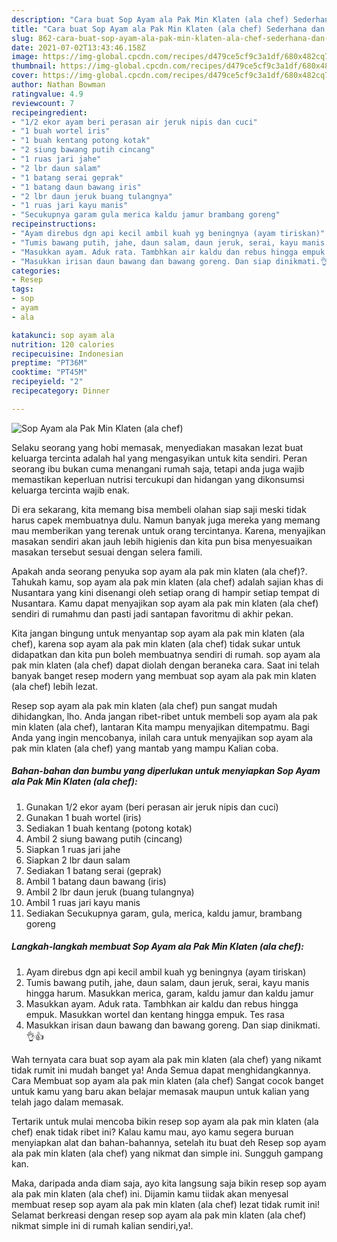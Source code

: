 ```yaml
---
description: "Cara buat Sop Ayam ala Pak Min Klaten (ala chef) Sederhana dan Mudah Dibuat"
title: "Cara buat Sop Ayam ala Pak Min Klaten (ala chef) Sederhana dan Mudah Dibuat"
slug: 862-cara-buat-sop-ayam-ala-pak-min-klaten-ala-chef-sederhana-dan-mudah-dibuat
date: 2021-07-02T13:43:46.158Z
image: https://img-global.cpcdn.com/recipes/d479ce5cf9c3a1df/680x482cq70/sop-ayam-ala-pak-min-klaten-ala-chef-foto-resep-utama.jpg
thumbnail: https://img-global.cpcdn.com/recipes/d479ce5cf9c3a1df/680x482cq70/sop-ayam-ala-pak-min-klaten-ala-chef-foto-resep-utama.jpg
cover: https://img-global.cpcdn.com/recipes/d479ce5cf9c3a1df/680x482cq70/sop-ayam-ala-pak-min-klaten-ala-chef-foto-resep-utama.jpg
author: Nathan Bowman
ratingvalue: 4.9
reviewcount: 7
recipeingredient:
- "1/2 ekor ayam beri perasan air jeruk nipis dan cuci"
- "1 buah wortel iris"
- "1 buah kentang potong kotak"
- "2 siung bawang putih cincang"
- "1 ruas jari jahe"
- "2 lbr daun salam"
- "1 batang serai geprak"
- "1 batang daun bawang iris"
- "2 lbr daun jeruk buang tulangnya"
- "1 ruas jari kayu manis"
- "Secukupnya garam gula merica kaldu jamur brambang goreng"
recipeinstructions:
- "Ayam direbus dgn api kecil ambil kuah yg beningnya (ayam tiriskan)"
- "Tumis bawang putih, jahe, daun salam, daun jeruk, serai, kayu manis hingga harum. Masukkan merica, garam, kaldu jamur dan kaldu jamur"
- "Masukkan ayam. Aduk rata. Tambhkan air kaldu dan rebus hingga empuk. Masukkan wortel dan kentang hingga empuk. Tes rasa"
- "Masukkan irisan daun bawang dan bawang goreng. Dan siap dinikmati.👌👍"
categories:
- Resep
tags:
- sop
- ayam
- ala

katakunci: sop ayam ala 
nutrition: 120 calories
recipecuisine: Indonesian
preptime: "PT36M"
cooktime: "PT45M"
recipeyield: "2"
recipecategory: Dinner

---
```



![Sop Ayam ala Pak Min Klaten (ala chef)](https://img-global.cpcdn.com/recipes/d479ce5cf9c3a1df/680x482cq70/sop-ayam-ala-pak-min-klaten-ala-chef-foto-resep-utama.jpg)

Selaku seorang yang hobi memasak, menyediakan masakan lezat buat keluarga tercinta adalah hal yang mengasyikan untuk kita sendiri. Peran seorang ibu bukan cuma menangani rumah saja, tetapi anda juga wajib memastikan keperluan nutrisi tercukupi dan hidangan yang dikonsumsi keluarga tercinta wajib enak.

Di era  sekarang, kita memang bisa membeli olahan siap saji meski tidak harus capek membuatnya dulu. Namun banyak juga mereka yang memang mau memberikan yang terenak untuk orang tercintanya. Karena, menyajikan masakan sendiri akan jauh lebih higienis dan kita pun bisa menyesuaikan masakan tersebut sesuai dengan selera famili. 



Apakah anda seorang penyuka sop ayam ala pak min klaten (ala chef)?. Tahukah kamu, sop ayam ala pak min klaten (ala chef) adalah sajian khas di Nusantara yang kini disenangi oleh setiap orang di hampir setiap tempat di Nusantara. Kamu dapat menyajikan sop ayam ala pak min klaten (ala chef) sendiri di rumahmu dan pasti jadi santapan favoritmu di akhir pekan.

Kita jangan bingung untuk menyantap sop ayam ala pak min klaten (ala chef), karena sop ayam ala pak min klaten (ala chef) tidak sukar untuk didapatkan dan kita pun boleh membuatnya sendiri di rumah. sop ayam ala pak min klaten (ala chef) dapat diolah dengan beraneka cara. Saat ini telah banyak banget resep modern yang membuat sop ayam ala pak min klaten (ala chef) lebih lezat.

Resep sop ayam ala pak min klaten (ala chef) pun sangat mudah dihidangkan, lho. Anda jangan ribet-ribet untuk membeli sop ayam ala pak min klaten (ala chef), lantaran Kita mampu menyajikan ditempatmu. Bagi Anda yang ingin mencobanya, inilah cara untuk menyajikan sop ayam ala pak min klaten (ala chef) yang mantab yang mampu Kalian coba.

<!--inarticleads1-->

##### Bahan-bahan dan bumbu yang diperlukan untuk menyiapkan Sop Ayam ala Pak Min Klaten (ala chef):

1. Gunakan 1/2 ekor ayam (beri perasan air jeruk nipis dan cuci)
1. Gunakan 1 buah wortel (iris)
1. Sediakan 1 buah kentang (potong kotak)
1. Ambil 2 siung bawang putih (cincang)
1. Siapkan 1 ruas jari jahe
1. Siapkan 2 lbr daun salam
1. Sediakan 1 batang serai (geprak)
1. Ambil 1 batang daun bawang (iris)
1. Ambil 2 lbr daun jeruk (buang tulangnya)
1. Ambil 1 ruas jari kayu manis
1. Sediakan Secukupnya garam, gula, merica, kaldu jamur, brambang goreng




<!--inarticleads2-->

##### Langkah-langkah membuat Sop Ayam ala Pak Min Klaten (ala chef):

1. Ayam direbus dgn api kecil ambil kuah yg beningnya (ayam tiriskan)
1. Tumis bawang putih, jahe, daun salam, daun jeruk, serai, kayu manis hingga harum. Masukkan merica, garam, kaldu jamur dan kaldu jamur
1. Masukkan ayam. Aduk rata. Tambhkan air kaldu dan rebus hingga empuk. Masukkan wortel dan kentang hingga empuk. Tes rasa
1. Masukkan irisan daun bawang dan bawang goreng. Dan siap dinikmati.👌👍




Wah ternyata cara buat sop ayam ala pak min klaten (ala chef) yang nikamt tidak rumit ini mudah banget ya! Anda Semua dapat menghidangkannya. Cara Membuat sop ayam ala pak min klaten (ala chef) Sangat cocok banget untuk kamu yang baru akan belajar memasak maupun untuk kalian yang telah jago dalam memasak.

Tertarik untuk mulai mencoba bikin resep sop ayam ala pak min klaten (ala chef) enak tidak ribet ini? Kalau kamu mau, ayo kamu segera buruan menyiapkan alat dan bahan-bahannya, setelah itu buat deh Resep sop ayam ala pak min klaten (ala chef) yang nikmat dan simple ini. Sungguh gampang kan. 

Maka, daripada anda diam saja, ayo kita langsung saja bikin resep sop ayam ala pak min klaten (ala chef) ini. Dijamin kamu tiidak akan menyesal membuat resep sop ayam ala pak min klaten (ala chef) lezat tidak rumit ini! Selamat berkreasi dengan resep sop ayam ala pak min klaten (ala chef) nikmat simple ini di rumah kalian sendiri,ya!.

